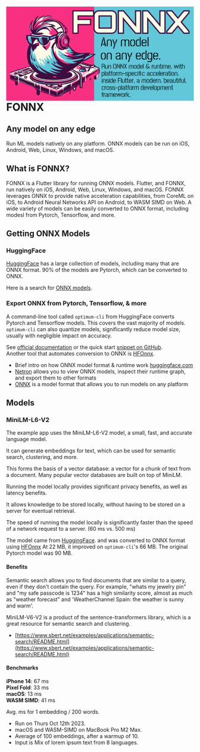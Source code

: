 <img src="header.png"
     alt="FONNX image header, bird like Flutter mascot DJing. Text reads: FONNX. Any model
on any edge. Run ONNX model & runtime, with platform-specific acceleration,  inside Flutter, a modern, beautiful, cross-platform development
framework."
     style="float: left; margin-right: 0px;" />

# FONNX
## Any model on any edge
Run ML models natively on any platform. ONNX models can be run on iOS, Android, Web, Linux, Windows, and macOS.

## What is FONNX?
FONNX is a Flutter library for running ONNX models.
Flutter, and FONNX, run natively on iOS, Android, Web, Linux, Windows, and macOS. 
FONNX leverages ONNX to provide native acceleration capabilities, from CoreML on iOS, to Android Neural Networks API on Android, to WASM SIMD on Web.
A wide variety of models can be easily converted to ONNX format, including modesl from Pytorch, Tensorflow, and more.

## Getting ONNX Models
### HuggingFace
[HuggingFace](https://huggingface.co/models) has a large collection of models, including many that are ONNX format. 90% of the models are Pytorch, which can be converted to ONNX.

Here is a search for [ONNX models](https://huggingface.co/models?sort=trending&search=onnx). 

### Export ONNX from Pytorch, Tensorflow, & more
A command-line tool called `optimum-cli` from HuggingFace converts Pytorch and Tensorflow models. This covers the vast majority of models. `optimum-cli` can also quantize models, significantly reduce model size, usually with negligible impact on accuracy.

See [official documentation](https://huggingface.co/docs/optimum/exporters/onnx/usage_guides/export_a_model) or the 
quick start [snippet on GitHub](https://github.com/huggingface/optimum#run-the-exported-model-using-onnx-runtime).  
Another tool that automates conversion to ONNX is [HFOnnx](https://neuml.github.io/txtai/pipeline/train/hfonnx/).

- Brief intro on how ONNX model format & runtime work [huggingface.com](https://huggingface.co/docs/optimum/onnxruntime/concept_guides/onnx)
- [Netron](https://netron.app/) allows you to view ONNX models, inspect their runtime graph, and export them to other formats
- [ONNX](https://onnx.ai/) is a model format that allows you to run models on any platform

## Models
### MiniLM-L6-V2
The example app uses the MiniLM-L6-V2 model, a small, fast, and accurate language model.  

It can generate embeddings for text, which can be used for semantic search, clustering, and more.  

This forms the basis of a vector database: a vector for a chunk of text from a document. Many popular vector databases are built on top of MiniLM.

Running the model locally provides significant privacy benefits, as well as latency benefits.  

It allows knowledge to be stored locally, without having to be stored on a server for eventual retrieval.

The speed of running the model locally is significantly faster than the speed of a network request to a server. (60 ms vs. 500 ms)  

The model came from [HuggingFace](https://huggingface.co/sentence-transformers/all-MiniLM-L6-v2). and was converted to ONNX format using [HFOnnx](https://neuml.github.io/txtai/pipeline/train/hfonnx/)
At 22 MB, it improved on `optimum-cli`'s 66 MB. The original Pytorch model was 90 MB.


#### Benefits
Semantic search allows you to find documents that are similar to a query, even if they don't contain the query.
For example, "whats my jewelry pin" and "my safe passcode is 1234" has a high similarity score, almost as much 
as "weather forecast" and 'WeatherChannel Spain: the weather is sunny and warm'.

MiniLM-V6-V2 is a product of the sentence-transformers library, which is a great resource for semantic search and clustering.
- [https://www.sbert.net/examples/applications/semantic-search/README.html](https://www.sbert.net/examples/applications/semantic-search/README.html)


#### Benchmarks
**iPhone 14**: 67 ms  
**Pixel Fold**: 33 ms  
**macOS**: 13 ms  
**WASM SIMD**: 41 ms  

Avg. ms for 1 embedding / 200 words.

* Run on Thurs Oct 12th 2023.  
* macOS and WASM-SIMD on MacBook Pro M2 Max.  
* Average of 100 embeddings, after a warmup of 10.  
* Input is Mix of lorem ipsum text from 8 languages.  


